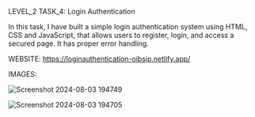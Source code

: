 LEVEL_2 TASK_4: Login Authentication

In this task, I have built a simple login authentication system using HTML, CSS and JavaScript, that allows users to register, login, and access a secured page. It has proper error handling.

WEBSITE: https://loginauthentication-oibsip.netlify.app/

IMAGES:

![Screenshot 2024-08-03 194749](https://github.com/user-attachments/assets/da3a30f3-674a-46a7-b810-32cde0e1c4ac)


![Screenshot 2024-08-03 194705](https://github.com/user-attachments/assets/d96cfeb1-abac-4ac7-b2c9-ea6b74e88eab)


